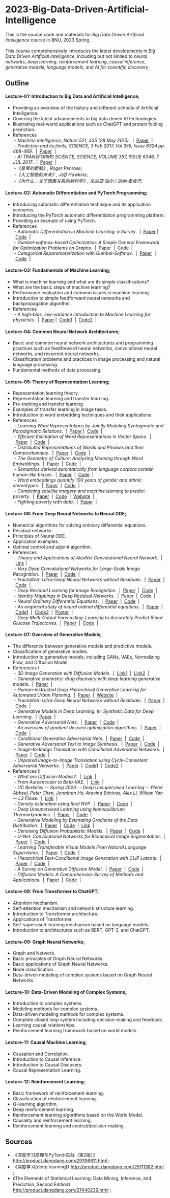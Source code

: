 # 2023-Big-Data-Driven-Artificial-Intelligence
This is the source code and materials for *Big Data Driven Artificial Intelligence* course in BNU, 2023 Spring.<br>
<br>
This course comprehensively introduces the latest developments in *Big Data Driven Artificial Intelligence*, including but not limited to *neural networks*, *deep learning*, *reinforcement learning*, *causal inference*, *generative models*, *language models*, and *AI for scientific discovery*. 

## Outline

#### Lecture-01: Introduction to Big Data and Artificial Intelligence;<br>
+  Providing an overview of the history and different schools of Artificial Intelligence.
+  Covering the latest advancements in big data driven AI technologies. 
+  Illustrating real-world applications such as ChatGPT and protein folding prediction.
+  References<br>
&nbsp;- *Machine intelligence, Nature 521, 435 (28 May 2015)*.&nbsp;&nbsp;|&nbsp;&nbsp;[Paper](https://www.nature.com/articles/521435a)&nbsp;&nbsp;|<br>
&nbsp;- *Prediction and its limits, SCIENCE, 3 Feb 2017, Vol 355, Issue 6324 pp. 468-469*.&nbsp;&nbsp;|&nbsp;&nbsp;[Paper](https://www.science.org/doi/10.1126/science.355.6324.468)&nbsp;&nbsp;|<br>
&nbsp;- *AI TRANSFORMS SCIENCE, SCIENCE, VOLUME 357, ISSUE 6346, 7 JUL 2017*.&nbsp;&nbsp;|&nbsp;&nbsp;[Paper](https://www.science.org/toc/science/357/6346)&nbsp;&nbsp;|<br>
&nbsp;-*《皇帝的新脑》, Roger Penrose*;<br>
&nbsp;-*《人工智能的未来》, Jeff Hawkins*;<br>
&nbsp;-*《为什么：关于因果关系的新科学》, 朱迪亚·珀尔 / 达纳·麦肯齐*;<br>
#### Lecture-02: Automatic Differentiation and PyTorch Programming;<br>
+  Introducing automatic differentiation technique and its application scenarios.
+  Introducing the PyTorch automatic differentiation programming platform.
+  Providing an example of using PyTorch.
+  References<br>
&nbsp;- *Automatic Differentiation in Machine Learning: a Survey*.&nbsp;&nbsp;|&nbsp;&nbsp;[Paper](https://arxiv.org/abs/1502.05767) |&nbsp;&nbsp;[Code](https://paperswithcode.com/paper/automatic-differentiation-in-machine-learning)&nbsp;&nbsp;|<br>
&nbsp;- *Gumbel-softmax-based Optimization: A Simple General Framework for Optimization Problems on Graphs*.&nbsp;&nbsp;|&nbsp;&nbsp;[Paper](https://arxiv.org/abs/2004.07300)&nbsp;&nbsp;|&nbsp;&nbsp;[Code](https://github.com/bnusss/GSO)&nbsp;&nbsp;|<br>
&nbsp;- *Categorical Reparameterization with Gumbel-Softmax*.&nbsp;&nbsp;|&nbsp;&nbsp;[Paper](https://arxiv.org/abs/1611.01144)&nbsp;&nbsp;|&nbsp;&nbsp;[Code](https://paperswithcode.com/paper/categorical-reparameterization-with-gumbel)&nbsp;&nbsp;|<br>
#### Lecture-03: Fundamentals of Machine Learning;<br>
+  What is machine learning and what are its simple classifications? 
+  What are the basic steps of machine learning? 
+  Performance evaluation and common issues in machine learning. 
+  Introduction to simple feedforward neural networks and backpropagation algorithm.
+  References<br>
&nbsp;- *A high-bias, low-variance introduction to Machine Learning for physicists*.&nbsp;&nbsp;|&nbsp;&nbsp;[Paper](https://arxiv.org/abs/1803.08823) |&nbsp;&nbsp;[Code1](https://github.com/drckf/mlreview_notebooks)&nbsp;&nbsp;|&nbsp;&nbsp;[Code2](https://github.com/alexandreday/fast_density_clustering)&nbsp;&nbsp;|<br>
#### Lecture-04: Common Neural Network Architectures;<br>
+  Basic and common neural network architectures and programming practices such as feedforward neural networks, convolutional neural networks, and recurrent neural networks. 
+  Classification problems and practices in image processing and natural language processing.
+  Fundamental methods of data processing.
#### Lecture-05: Theory of Representation Learning;<br>
+  Representation learning theory.
+  Representation learning and transfer learning.
+  Pre-training and transfer learning.
+  Examples of transfer learning in image tasks.
+  Introduction to word embedding techniques and their applications.
+  References<br>
&nbsp;- *Learning Word Representations by Jointly Modeling Syntagmatic and Paradigmatic Relations*.&nbsp;&nbsp;|&nbsp;&nbsp;[Paper](http://ofey.me/papers/wordrep_acl2015.pdf) |&nbsp;&nbsp;[Code](https://github.com/FeiSun/WordRep)&nbsp;&nbsp;|<br>
&nbsp;- *Efficient Estimation of Word Representations in Vector Space*.&nbsp;&nbsp;|&nbsp;&nbsp;[Paper](https://arxiv.org/abs/1301.3781)&nbsp;&nbsp;|&nbsp;&nbsp;[Code](https://paperswithcode.com/paper/efficient-estimation-of-word-representations)&nbsp;&nbsp;|<br>
&nbsp;- *Distributed Representations of Words and Phrases and their Compositionality*.&nbsp;&nbsp;|&nbsp;&nbsp;[Paper](https://arxiv.org/pdf/1310.4546.pdf)&nbsp;&nbsp;|&nbsp;&nbsp;[Code](https://paperswithcode.com/paper/distributed-representations-of-words-and-1)&nbsp;&nbsp;|<br>
&nbsp;- *The Geometry of Culture: Analyzing Meaning through Word Embeddings*.&nbsp;&nbsp;|&nbsp;&nbsp;[Paper](https://arxiv.org/abs/1803.09288)&nbsp;&nbsp;|&nbsp;&nbsp;[Code](https://paperswithcode.com/paper/the-geometry-of-culture-analyzing-meaning)&nbsp;&nbsp;|<br>
&nbsp;- *Semantics derived automatically from language corpora contain human-like biases*.&nbsp;&nbsp;|&nbsp;&nbsp;[Paper](https://arxiv.org/abs/1803.09288)&nbsp;&nbsp;|&nbsp;&nbsp;[Code](https://paperswithcode.com/paper/semantics-derived-automatically-from-language)&nbsp;&nbsp;|<br>
&nbsp;- *Word embeddings quantify 100 years of gender and ethnic stereotypes*.&nbsp;&nbsp;|&nbsp;&nbsp;[Paper](https://www.pnas.org/doi/10.1073/pnas.1720347115)&nbsp;&nbsp;|&nbsp;&nbsp;[Code](https://paperswithcode.com/paper/word-embeddings-quantify-100-years-of-gender)&nbsp;&nbsp;|<br>
&nbsp;- *Combining satellite imagery and machine learning to predict poverty*.&nbsp;&nbsp;|&nbsp;&nbsp;[Paper](https://www.science.org/doi/10.1126/science.aaf7894)&nbsp;&nbsp;|&nbsp;&nbsp;[Code](https://github.com/nealjean/predicting-poverty)&nbsp;&nbsp;|&nbsp;&nbsp;[Website](http://sustain.stanford.edu/predicting-poverty)&nbsp;&nbsp;|<br>
&nbsp;- *Fighting poverty with data*.&nbsp;&nbsp;|&nbsp;&nbsp;[Paper](https://www.science.org/doi/10.1126/science.aah5217)&nbsp;&nbsp;|<br>
#### Lecture-06: From Deep Neural Networks to Neural ODE;<br>
+  Numerical algorithms for solving ordinary differential equations.
+  Residual networks.
+  Principles of Neural ODE.
+  Application examples.
+  Optimal control and adjoint algorithm.
+  References<br>
&nbsp;- *Theory and Applications of AlexNet Convolutional Neural Network*.&nbsp;&nbsp;|&nbsp;&nbsp;[Link](https://zhuanlan.zhihu.com/p/116197079) |<br>
&nbsp;- *Very Deep Convolutional Networks for Large-Scale Image Recognition*.&nbsp;&nbsp;|&nbsp;&nbsp;[Paper](https://arxiv.org/abs/1409.1556)&nbsp;&nbsp;|&nbsp;&nbsp;[Code](https://paperswithcode.com/paper/very-deep-convolutional-networks-for-large)&nbsp;&nbsp;|<br>
&nbsp;- *FractalNet: Ultra-Deep Neural Networks without Residuals*.&nbsp;&nbsp;|&nbsp;&nbsp;[Paper](https://arxiv.org/abs/1605.07648)&nbsp;&nbsp;|&nbsp;&nbsp;[Code](https://paperswithcode.com/paper/fractalnet-ultra-deep-neural-networks-without)&nbsp;&nbsp;|<br>
&nbsp;- *Deep Residual Learning for Image Recognition*.&nbsp;&nbsp;|&nbsp;&nbsp;[Paper](https://arxiv.org/abs/1512.03385)&nbsp;&nbsp;|&nbsp;&nbsp;[Code](https://paperswithcode.com/paper/deep-residual-learning-for-image-recognition)&nbsp;&nbsp;|<br>
&nbsp;- *Identity Mappings in Deep Residual Networks*.&nbsp;&nbsp;|&nbsp;&nbsp;[Paper](https://arxiv.org/abs/1603.05027)&nbsp;&nbsp;|&nbsp;&nbsp;[Code](https://github.com/KaimingHe/resnet-1k-layers)&nbsp;&nbsp;|<br>
&nbsp;- *Neural Ordinary Differential Equations*.&nbsp;&nbsp;|&nbsp;&nbsp;[Paper](https://arxiv.org/pdf/1806.07366.pdf)&nbsp;&nbsp;|&nbsp;&nbsp;[Code](https://github.com/rtqichen/torchdiffeq)&nbsp;&nbsp;|<br>
&nbsp;- *An empirical study of neural ordinal differential equations*.&nbsp;&nbsp;|&nbsp;&nbsp;[Paper](https://linjianma.github.io/pdf/282_project_report_ode.pdf
)&nbsp;&nbsp;|&nbsp;&nbsp;[Code1]( https://github.com/rtqichen/torchdiffeq
)&nbsp;&nbsp;|&nbsp;&nbsp;[Code2](https://github.com/igfox/multi-output-glucose-forecasting
)&nbsp;&nbsp;|&nbsp;&nbsp;[Poster](https://linjianma.github.io/pdf/282_ODE_poster.pdf)&nbsp;&nbsp;|<br>
&nbsp;- *Deep Multi-Output Forecasting: Learning to Accurately Predict Blood Glucose Trajectories*.&nbsp;&nbsp;|&nbsp;&nbsp;[Paper](https://arxiv.org/abs/1806.05357)&nbsp;&nbsp;|&nbsp;&nbsp;[Code](https://github.com/igfox/multi-output-glucose-forecasting)&nbsp;&nbsp;|<br>
#### Lecture-07: Overview of Generative Models;<br>
+  The difference between generative models and predictive models.
+  Classification of generative models.
+  Introduction to generative models, including GANs, VAEs, Normalizing Flow, and Diffusion Model.
+  References I<br>
&nbsp;- *3D Image Generation with Diffusion Models*.&nbsp;&nbsp;|&nbsp;&nbsp;[Link1](https://3d-diffusion.github.io)&nbsp;&nbsp;|&nbsp;&nbsp;[Link2](https://dreamfusion3d.github.io)&nbsp;&nbsp;|<br>
&nbsp;- *Generative chemistry: drug discovery with deep learning generative models*.&nbsp;&nbsp;|&nbsp;&nbsp;[Paper](https://link.springer.com/article/10.1007/s00894-021-04674-8)&nbsp;&nbsp;|<br>
&nbsp;- *Human-instructed Deep Hierarchical Generative Learning for Automated Urban Planning*.&nbsp;&nbsp;|&nbsp;&nbsp;[Paper](https://arxiv.org/pdf/2212.00904v1.pdf)&nbsp;&nbsp;|&nbsp;&nbsp;[Website](https://deepai.org/publication/human-instructed-deep-hierarchical-generative-learning-for-automated-urban-planning)&nbsp;&nbsp;|<br>
&nbsp;- *FractalNet: Ultra-Deep Neural Networks without Residuals*.&nbsp;&nbsp;|&nbsp;&nbsp;[Paper](https://arxiv.org/abs/1605.07648)&nbsp;&nbsp;|&nbsp;&nbsp;[Code](https://paperswithcode.com/paper/fractalnet-ultra-deep-neural-networks-without)&nbsp;&nbsp;|<br>
&nbsp;- *Generative Models in Deep Learning. In: Synthetic Data for Deep Learning*.&nbsp;&nbsp;|&nbsp;&nbsp;[Paper](https://link.springer.com/book/10.1007/978-3-030-75178-4)&nbsp;&nbsp;|<br>
&nbsp;- *Generative Adversarial Nets*.&nbsp;&nbsp;|&nbsp;&nbsp;[Paper](https://arxiv.org/abs/1406.2661)&nbsp;&nbsp;|&nbsp;&nbsp;[Code](https://github.com/goodfeli/adversarial)&nbsp;&nbsp;|<br>
&nbsp;- *An overview of gradient descent optimization algorithms*.&nbsp;&nbsp;|&nbsp;&nbsp;[Paper](https://arxiv.org/pdf/1609.04747.pdf)&nbsp;&nbsp;|&nbsp;&nbsp;[Code](https://paperswithcode.com/paper/an-overview-of-gradient-descent-optimization)&nbsp;&nbsp;|<br>
&nbsp;- *Conditional Generative Adversarial Nets*.&nbsp;&nbsp;|&nbsp;&nbsp;[Paper](https://arxiv.org/abs/1411.1784)&nbsp;&nbsp;|&nbsp;&nbsp;[Code](https://paperswithcode.com/paper/conditional-generative-adversarial-nets)&nbsp;&nbsp;|<br>
&nbsp;- *Generative Adversarial Text to Image Synthesis*.&nbsp;&nbsp;|&nbsp;&nbsp;[Paper](https://arxiv.org/abs/1605.05396)&nbsp;&nbsp;|&nbsp;&nbsp;[Code](https://github.com/reedscot/icml2016)&nbsp;&nbsp;|<br>
&nbsp;- *Image-to-Image Translation with Conditional Adversarial Networks*.&nbsp;&nbsp;|&nbsp;&nbsp;[Paper](https://arxiv.org/abs/1611.07004)&nbsp;&nbsp;|&nbsp;&nbsp;[Code](https://github.com/phillipi/pix2pix)&nbsp;&nbsp;|<br>
&nbsp;- *Unpaired Image-to-Image Translation using Cycle-Consistent Adversarial Networks*.&nbsp;&nbsp;|&nbsp;&nbsp;[Paper](https://arxiv.org/abs/1703.10593)&nbsp;&nbsp;|&nbsp;&nbsp;[Code1](https://github.com/junyanz/pytorch-CycleGAN-and-pix2pix)&nbsp;&nbsp;|&nbsp;&nbsp;[Code2](https://github.com/junyanz/CycleGAN)&nbsp;&nbsp;|<br>
+  References II<br>
&nbsp;- *What are Diffusion Models?*.&nbsp;&nbsp;|&nbsp;&nbsp;[Link](https://lilianweng.github.io/posts/2021-07-11-diffusion-models/)&nbsp;&nbsp;|<br>
&nbsp;- *From Autoencoder to Beta-VAE*.&nbsp;&nbsp;|&nbsp;&nbsp;[Link](https://lilianweng.github.io/posts/2018-08-12-vae/)&nbsp;&nbsp;|<br>
&nbsp;- *UC Berkeley -- Spring 2020 -- Deep Unsupervised Learning -- Pieter Abbeel, Peter Chen, Jonathan Ho, Aravind Srinivas, Alex Li, Wilson Yan -- L3 Flows*.&nbsp;&nbsp;|&nbsp;&nbsp;[Link](https://www.bilibili.com/video/BV1i741187Dp?p=3)&nbsp;&nbsp;|<br>
&nbsp;- *Density estimation using Real NVP*.&nbsp;&nbsp;|&nbsp;&nbsp;[Paper](https://arxiv.org/abs/1605.08803)&nbsp;&nbsp;|&nbsp;&nbsp;[Code](https://paperswithcode.com/paper/density-estimation-using-real-nvp)&nbsp;&nbsp;|<br>
&nbsp;- *Deep Unsupervised Learning using Nonequilibrium Thermodynamics*.&nbsp;&nbsp;|&nbsp;&nbsp;[Paper](https://arxiv.org/abs/1503.03585)&nbsp;&nbsp;|&nbsp;&nbsp;[Code](https://github.com/Sohl-Dickstein/Diffusion-Probabilistic-Models)&nbsp;&nbsp;|<br>
&nbsp;- *Generative Modeling by Estimating Gradients of the Data Distribution*.&nbsp;&nbsp;|&nbsp;&nbsp;[Paper](https://arxiv.org/abs/1907.05600)&nbsp;&nbsp;|&nbsp;&nbsp;[Code](https://github.com/ermongroup/ncsn)&nbsp;&nbsp;|&nbsp;&nbsp;[Link](https://yang-song.net/blog/2021/score/)&nbsp;&nbsp;|<br>
&nbsp;- *Denoising Diffusion Probabilistic Models*.&nbsp;&nbsp;|&nbsp;&nbsp;[Paper](https://arxiv.org/abs/2006.11239)&nbsp;&nbsp;|&nbsp;&nbsp;[Code](https://github.com/hojonathanho/diffusion)&nbsp;&nbsp;|<br>
&nbsp;- *U-Net: Convolutional Networks for Biomedical Image Segmentation*.&nbsp;&nbsp;|&nbsp;&nbsp;[Paper](https://www.cs.helsinki.fi/u/ahyvarin/papers/JMLR05.pdf)&nbsp;&nbsp;|&nbsp;&nbsp;[Code](https://paperswithcode.com/paper/u-net-convolutional-networks-for-biomedical)&nbsp;&nbsp;|<br>
&nbsp;- *Learning Transferable Visual Models From Natural Language Supervision*.&nbsp;&nbsp;|&nbsp;&nbsp;[Paper](https://arxiv.org/abs/2103.00020)&nbsp;&nbsp;|&nbsp;&nbsp;[Code](https://github.com/openai/CLIP)&nbsp;&nbsp;|<br>
&nbsp;- *Hierarchical Text-Conditional Image Generation with CLIP Latents*.&nbsp;&nbsp;|&nbsp;&nbsp;[Paper](https://arxiv.org/abs/2204.06125)&nbsp;&nbsp;|&nbsp;&nbsp;[Code](https://paperswithcode.com/paper/hierarchical-text-conditional-image)&nbsp;&nbsp;|<br>
&nbsp;- *A Survey on Generative Diffusion Model*.&nbsp;&nbsp;|&nbsp;&nbsp;[Paper](https://arxiv.org/abs/2209.02646)&nbsp;&nbsp;|&nbsp;&nbsp;[Code](https://github.com/chq1155/A-Survey-on-Generative-Diffusion-Model)&nbsp;&nbsp;|<br>
&nbsp;- *Diffusion Models: A Comprehensive Survey of Methods and Applications*.&nbsp;&nbsp;|&nbsp;&nbsp;[Paper](https://arxiv.org/abs/2209.00796)&nbsp;&nbsp;|&nbsp;&nbsp;[Code](https://github.com/YangLing0818/Diffusion-Models-Papers-Survey-Taxonomy)&nbsp;&nbsp;|<br>
#### Lecture-08: From Transformer to ChatGPT;<br>
+  Attention mechanism.
+  Self-attention mechanism and network structure learning.
+  Introduction to Transformer architecture.
+  Applications of Transformer.
+  Self-supervised learning mechanism based on language models.
+  Introduction to architectures such as BERT, GPT-3, and ChatGPT.
#### Lecture-09: Graph Neural Networks;<br>
+  Graph and Network.
+  Basic principles of Graph Neural Networks.
+  Basic applications of Graph Neural Networks.
+  Node classification.
+  Data-driven modeling of complex systems based on Graph Neural Networks.
#### Lecture-10: Data-Driven Modeling of Complex Systems;<br>
+  Introduction to complex systems.
+  Modeling methods for complex systems.
+  Data-driven modeling methods for complex systems.
+  Complete closed loop system including decision-making and feedback.
+  Learning causal relationships.
+  Reinforcement learning framework based on world models.
#### Lecture-11: Causal Machine Learning;<br>
+  Causation and Correlation.
+  Introduction to Causal Inference.
+  Introduction to Causal Discovery.
+  Causal Representation Learning.
#### Lecture-12: Reinforcement Learning;<br>
+  Basic framework of reinforcement learning.
+  Classification of reinforcement learning.
+  Q-learning algorithm.
+  Deep reinforcement learning.
+  Reinforcement learning algorithms based on the World Model.
+  Causality and reinforcement learning.
+  Reinforcement learning and control/decision-making.

## Sources

  + 《深度学习原理与PyTorch实战（第2版）》 http://product.dangdang.com/29396811.html ;<br>
  + 《深度学习(deep learning)》 http://product.dangdang.com/25111382.html ;<br>
  + 《The Elements of Statistical Learning: Data Mining, Inference, and Prediction, Second Edition》 http://product.dangdang.com/27440239.html ;<br>
  
